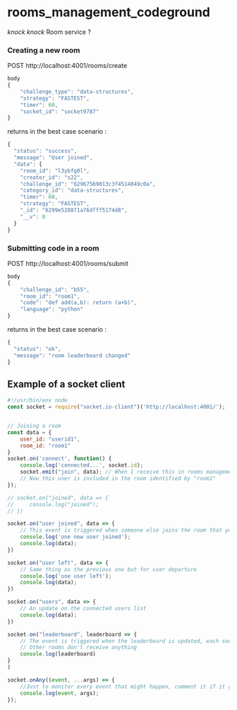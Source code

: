 # rooms_management_codeground
 *knock* *knock* Room service ?
 
### Creating a new room 
POST http://localhost:4001/rooms/create
```javascript
body 
{
    "challenge_type": "data-structures",
    "strategy": "FASTEST",
    "timer": 60,
    "socket_id": "socket9787"
}
```
returns in the best case scenario :
```javascript
{
  "status": "success",
  "message": "User joined",
  "data": {
    "room_id": "l3ybfg0l",
    "creator_id": "s22",
    "challenge_id": "62967569013c3f4514049c0a",
    "category_id": "data-structures",
    "timer": 60,
    "strategy": "FASTEST",
    "_id": "6299e528871a76dfff5174d8",
    "__v": 0
  }
}
```

### Submitting code in a room
POST http://localhost:4001/rooms/submit
```javascript
body 
{
    "challenge_id": "b55",
    "room_id": "room1",
    "code": "def add(a,b): return (a+b)",
    "language": "python"
}
```
returns in the best case scenario :
```javascript
{
  "status": "ok",
  "message": "room leaderboard changed"
}
```

## Example of a socket client
```javascript
#!/usr/bin/env node
const socket = require("socket.io-client")('http://localhost:4001/');


// Joining a room 
const data = {
    user_id: "userid1",
    room_id: "room1"
}
socket.on('connect', function() {
    console.log('connected...', socket.id);
    socket.emit("join", data); // When I receive this in rooms management, I'll call "socket.join(data.room_id);" and add the user to the Participations collection
    // Now this user is included in the room identified by "room1" 
});

// socket.on("joined", data => {
//     console.log("joined");
// })

socket.on("user joined", data => {
    // This event is triggered when someone else joins the room that you're in, we'll need this for the real-time waiting room
    console.log('one new user joined');
    console.log(data);
})

socket.on("user left", data => {
    // Same thing as the previous one but for user departure
    console.log('one user left');
    console.log(data);
})

socket.on("users", data => {
    // An update on the connected users list 
    console.log(data);
})

socket.on("leaderboard", leaderboard => {
    // The event is triggered when the leaderboard is updated, each socket receives only the leaderboard for the room that it's in (This is handled on my side)
    // Other rooms don't receive anything
    console.log(leaderboard)
}
)

socket.onAny((event, ...args) => {
    //Just to monitor every event that might happen, comment it if it gets too much x)
    console.log(event, args);
});


```
